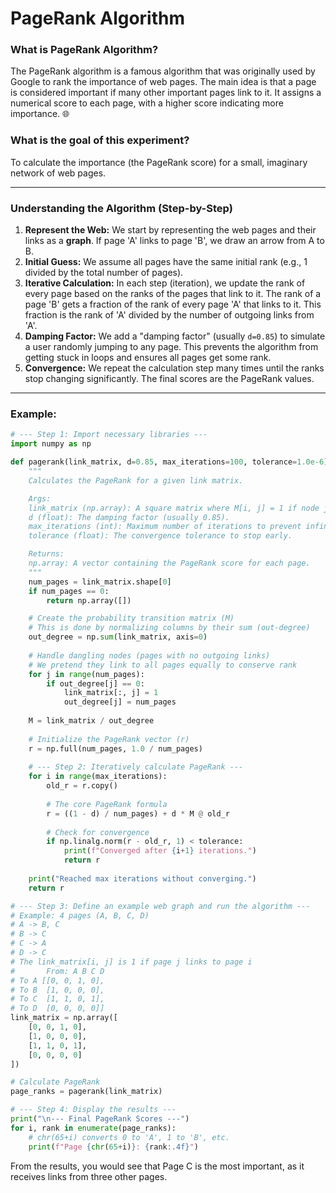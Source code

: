 # PageRank Algorithm

### **What is PageRank Algorithm?**
The PageRank algorithm is a famous algorithm that was originally used by Google to rank the importance of web pages. The main idea is that a page is considered important if many other important pages link to it. It assigns a numerical score to each page, with a higher score indicating more importance. 🌐

### **What is the goal of this experiment?**
To calculate the importance (the PageRank score) for a small, imaginary network of web pages.

---

### Understanding the Algorithm (Step-by-Step)

1. **Represent the Web:** We start by representing the web pages and their links as a **graph**. If page 'A' links to page 'B', we draw an arrow from A to B.
2. **Initial Guess:** We assume all pages have the same initial rank (e.g., 1 divided by the total number of pages).
3. **Iterative Calculation:** In each step (iteration), we update the rank of every page based on the ranks of the pages that link to it. The rank of a page 'B' gets a fraction of the rank of every page 'A' that links to it. This fraction is the rank of 'A' divided by the number of outgoing links from 'A'.
4. **Damping Factor:** We add a "damping factor" (usually `d=0.85`) to simulate a user randomly jumping to any page. This prevents the algorithm from getting stuck in loops and ensures all pages get some rank.
5. **Convergence:** We repeat the calculation step many times until the ranks stop changing significantly. The final scores are the PageRank values.

---

### Example:

```python
# --- Step 1: Import necessary libraries ---
import numpy as np

def pagerank(link_matrix, d=0.85, max_iterations=100, tolerance=1.0e-6):
    """
    Calculates the PageRank for a given link matrix.

    Args:
    link_matrix (np.array): A square matrix where M[i, j] = 1 if node j links to node i.
    d (float): The damping factor (usually 0.85).
    max_iterations (int): Maximum number of iterations to prevent infinite loops.
    tolerance (float): The convergence tolerance to stop early.

    Returns:
    np.array: A vector containing the PageRank score for each page.
    """
    num_pages = link_matrix.shape[0]
    if num_pages == 0:
        return np.array([])

    # Create the probability transition matrix (M)
    # This is done by normalizing columns by their sum (out-degree)
    out_degree = np.sum(link_matrix, axis=0)
    
    # Handle dangling nodes (pages with no outgoing links)
    # We pretend they link to all pages equally to conserve rank
    for j in range(num_pages):
        if out_degree[j] == 0:
            link_matrix[:, j] = 1
            out_degree[j] = num_pages
            
    M = link_matrix / out_degree
    
    # Initialize the PageRank vector (r)
    r = np.full(num_pages, 1.0 / num_pages)
    
    # --- Step 2: Iteratively calculate PageRank ---
    for i in range(max_iterations):
        old_r = r.copy()
        
        # The core PageRank formula
        r = ((1 - d) / num_pages) + d * M @ old_r
        
        # Check for convergence
        if np.linalg.norm(r - old_r, 1) < tolerance:
            print(f"Converged after {i+1} iterations.")
            return r
            
    print("Reached max iterations without converging.")
    return r

# --- Step 3: Define an example web graph and run the algorithm ---
# Example: 4 pages (A, B, C, D)
# A -> B, C
# B -> C
# C -> A
# D -> C
# The link_matrix[i, j] is 1 if page j links to page i
#       From: A B C D
# To A [[0, 0, 1, 0],
# To B  [1, 0, 0, 0],
# To C  [1, 1, 0, 1],
# To D  [0, 0, 0, 0]]
link_matrix = np.array([
    [0, 0, 1, 0],
    [1, 0, 0, 0],
    [1, 1, 0, 1],
    [0, 0, 0, 0]
])

# Calculate PageRank
page_ranks = pagerank(link_matrix)

# --- Step 4: Display the results ---
print("\n--- Final PageRank Scores ---")
for i, rank in enumerate(page_ranks):
    # chr(65+i) converts 0 to 'A', 1 to 'B', etc.
    print(f"Page {chr(65+i)}: {rank:.4f}")

```

From the results, you would see that Page C is the most important, as it receives links from three other pages.
